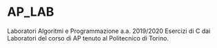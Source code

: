 # AP_LAB
Laboratori Algoritmi e Programmazione a.a. 2019/2020
Esercizi di C dai Laboratori del corso di AP tenuto al Politecnico di Torino.

